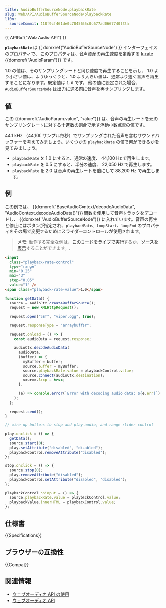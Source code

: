 ```yaml
---
title: AudioBufferSourceNode.playbackRate
slug: Web/API/AudioBufferSourceNode/playbackRate
l10n:
  sourceCommit: 418f9cf461de0c7845665c0c677ad0667740f52a
---
```


{{ APIRef("Web Audio API") }}

**`playbackRate`** は {{ domxref("AudioBufferSourceNode") }} インターフェイスのプロパティで、
このプロパティは、音声資産の再生速度を定義する [k-rate](/ja/docs/Web/API/AudioParam#k-rate) {{domxref("AudioParam")}} です。

1.0 の値は、そのサンプリングレートと同じ速度で再生することを示し、 1.0 より小さい値は、よりゆっくりと、1.0 より大きい値は、通常より速く音声を再生することになります。既定値は `1.0` です。
他の値に設定された場合、`AudioBufferSourceNode` は出力に送る前に音声を再サンプリングします。

## 値

この {{domxref("AudioParam.value", "value")}} は、音声の再生レートを元のサンプリングレートに対する十進数の割合で示す浮動小数点型の値です。

44.1 kHz （44,100 サンプル毎秒）でサンプリングされた音声を含むサウンドバッファーを考えてみましょう。いくつかの `playbackRate` の値で何ができるかを見てみましょう。

- `playbackRate` を 1.0 にすると、通常の速度、 44,100 Hz で再生します。
- `playbackRate` を 0.5 にすると、半分の速度、 22,050 Hz で再生します。
- `playbackRate` を 2.0 は音声の再生レートを倍にして 88,200 Hz で再生します。

## 例

この例では、 {{domxref("BaseAudioContext/decodeAudioData", "AudioContext.decodeAudioData()")}} 関数を使用して音声トラックをデコードし、 {{domxref("AudioBufferSourceNode")}} に入れています。音声の再生と停止にはボタンが指定され、`playbackRate`、`loopStart`、`loopEnd` のプロパティをその場で変更するためにスライダーコントロールが使用されます。

> **メモ:** 動作する完全な例は、[このコードをライブで実行](https://mdn.github.io/webaudio-examples/decode-audio-data/)するか、[ソースを表示](https://github.com/mdn/webaudio-examples/tree/master/decode-audio-data)することができます。.

```html
<input
  class="playback-rate-control"
  type="range"
  min="0.25"
  max="3"
  step="0.05"
  value="1" />
<span class="playback-rate-value">1.0</span>
```

```js
function getData() {
  source = audioCtx.createBufferSource();
  request = new XMLHttpRequest();

  request.open("GET", "viper.ogg", true);

  request.responseType = "arraybuffer";

  request.onload = () => {
    const audioData = request.response;

    audioCtx.decodeAudioData(
      audioData,
      (buffer) => {
        myBuffer = buffer;
        source.buffer = myBuffer;
        source.playbackRate.value = playbackControl.value;
        source.connect(audioCtx.destination);
        source.loop = true;
      },

      (e) => console.error(`Error with decoding audio data: ${e.err}`),
    );
  };

  request.send();
}

// wire up buttons to stop and play audio, and range slider control

play.onclick = () => {
  getData();
  source.start(0);
  play.setAttribute("disabled", "disabled");
  playbackControl.removeAttribute("disabled");
};

stop.onclick = () => {
  source.stop(0);
  play.removeAttribute("disabled");
  playbackControl.setAttribute("disabled", "disabled");
};

playbackControl.oninput = () => {
  source.playbackRate.value = playbackControl.value;
  playbackValue.innerHTML = playbackControl.value;
};
```

## 仕様書

{{Specifications}}

## ブラウザーの互換性

{{Compat}}

## 関連情報

- [ウェブオーディオ API の使用](/ja/docs/Web/API/Web_Audio_API/Using_Web_Audio_API)
- [ウェブオーディオ API](/ja/docs/Web/API/Web_Audio_API)
